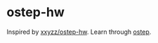 # ostep-hw
Inspired by [xxyzz/ostep-hw](https://github.com/xxyzz/ostep-hw).
Learn through [ostep](http://pages.cs.wisc.edu/~remzi/OSTEP/).